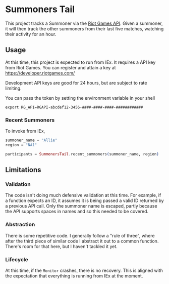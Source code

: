 # Summoners Tail

This project tracks a Summoner via the
[Riot Games API](https://developer.riotgames.com/apis). Given a summoner, it
will then track the other summoners from their last five matches, watching
their activity for an hour.

## Usage

At this time, this project is expected to run from IEx. It requires a API key
from Riot Games. You can register and attain a key at
https://developer.riotgames.com/

Development API keys are good for 24 hours, but are subject to rate limiting.

You can pass the token by setting the environment variable in your shell
```shell
export RG_API=RGAPI-abcdef12-3456-####-####-####-############
```

### Recent Summoners

To invoke from IEx,
```elixir
summoner_name = "Allie"
region = "NA1"

participants = SummonersTail.recent_summoners(summoner_name, region)
```

## Limitations

### Validation

The code isn't doing much defensive validation at this time. For example, if a
function expects an ID, it assumes it is being passed a valid ID returned by a
previous API call. Only the summoner name is escaped, partly because the API
supports spaces in names and so this needed to be covered.

### Abstraction

There is some repetitive code. I generally follow a "rule of three", where
after the third piece of similar code I abstract it out to a common function.
There's room for that here, but I haven't tackled it yet.

### Lifecycle

At this time, if the `Monitor` crashes, there is no recovery. This is aligned
with the expectation that everything is running from IEx at the moment.
